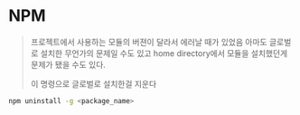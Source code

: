 # NPM

> 프로젝트에서 사용하는 모듈의 버젼이 달라서 에러날 때가 있었음
> 아마도 글로벌로 설치한 무언가의 문제일 수도 있고
> home directory에서 모듈을 설치했던게 문제가 됐을 수도 있다.
>
> 이 명령으로 글로벌로 설치한걸 지운다

```bash
npm uninstall -g <package_name>

```







